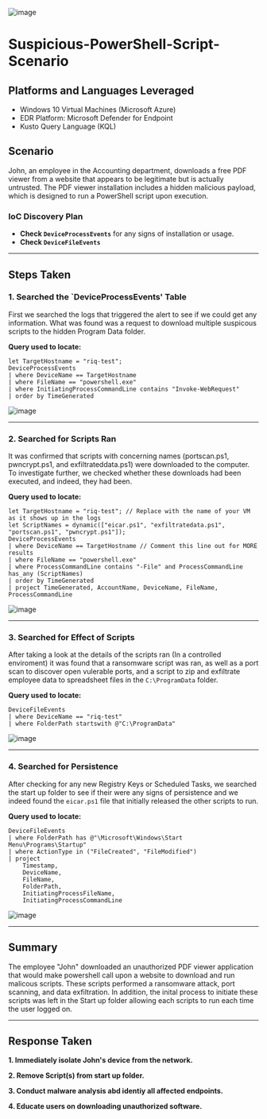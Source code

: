 ![image](https://github.com/user-attachments/assets/b110dcf5-1506-4f9e-bb3f-4f4f54cdbe5c)

# Suspicious-PowerShell-Script-Scenario

## Platforms and Languages Leveraged
- Windows 10 Virtual Machines (Microsoft Azure)
- EDR Platform: Microsoft Defender for Endpoint
- Kusto Query Language (KQL)

##  Scenario
John, an employee in the Accounting department, downloads a free PDF viewer from a website that appears to be legitimate but is actually untrusted. The PDF viewer installation includes a hidden malicious payload, which is designed to run a PowerShell script upon execution.

### IoC Discovery Plan

- **Check `DeviceProcessEvents`** for any signs of installation or usage.
- **Check `DeviceFileEvents`** 


---

## Steps Taken

### 1. Searched the `DeviceProcessEvents' Table 

First we searched the logs that triggered the alert to see if we could get any information. What was found was a request to download multiple suspicous scripts to the hidden Program Data folder. 

**Query used to locate:**

```kql
let TargetHostname = "riq-test"; 
DeviceProcessEvents
| where DeviceName == TargetHostname 
| where FileName == "powershell.exe"
| where InitiatingProcessCommandLine contains "Invoke-WebRequest"
| order by TimeGenerated
```

![image](https://github.com/user-attachments/assets/cd177c9a-85d7-436d-9be6-de0f56d700cc)

---
### 2. Searched for Scripts Ran

It was confirmed that scripts with concerning names (portscan.ps1, pwncrypt.ps1, and exfiltrateddata.ps1) were downloaded to the computer. To investigate further, we checked whether these downloads had been executed, and indeed, they had been.

**Query used to locate:**

```kql
let TargetHostname = "riq-test"; // Replace with the name of your VM as it shows up in the logs
let ScriptNames = dynamic(["eicar.ps1", "exfiltratedata.ps1", "portscan.ps1", "pwncrypt.ps1"]); 
DeviceProcessEvents
| where DeviceName == TargetHostname // Comment this line out for MORE results
| where FileName == "powershell.exe"
| where ProcessCommandLine contains "-File" and ProcessCommandLine has_any (ScriptNames)
| order by TimeGenerated
| project TimeGenerated, AccountName, DeviceName, FileName, ProcessCommandLine
```

![image](https://github.com/user-attachments/assets/32b78ee2-83bb-4934-8daa-5e5793c50e72)

---


### 3. Searched for Effect of Scripts 

After taking a look at the details of the scripts ran (In a controlled enviroment) it was found that a ransomware script was ran, as well as a port scan to discover open vulerable ports, and a script to zip and exfiltrate employee data to spreadsheet files in the `C:\ProgramData` folder.

**Query used to locate:**

```kql
DeviceFileEvents
| where DeviceName == "riq-test"
| where FolderPath startswith @"C:\ProgramData"
```

![image](https://github.com/user-attachments/assets/d8c97c8a-59b3-47b7-b359-269d36c79a55)


---

### 4. Searched for Persistence

After checking for any new Registry Keys or Scheduled Tasks, we searched the start up folder to see if their were any signs of persistence and we indeed found the `eicar.ps1` file that initially released the other scripts to run. 


**Query used to locate:**

```kql
DeviceFileEvents
| where FolderPath has @"\Microsoft\Windows\Start Menu\Programs\Startup"
| where ActionType in ("FileCreated", "FileModified")
| project
    Timestamp,
    DeviceName,
    FileName,
    FolderPath,
    InitiatingProcessFileName,
    InitiatingProcessCommandLine
```

![image](https://github.com/user-attachments/assets/533e9e64-5f4c-4775-b51f-49d193172f32)

---

## Summary

The employee "John" downloaded an unauthorized PDF viewer application that would make powershell call upon a website to download and run malicous scripts. These scripts performed a ransomware attack, port scanning, and data exfiltration. In addition, the inital process to initiate these scripts was left in the Start up folder allowing each scripts to run each time the user logged on. 

---

## Response Taken

**1. Immediately isolate John's device from the network.**

**2. Remove Script(s) from start up folder.**

**3. Conduct malware analysis abd identiy all affected endpoints.**

**4. Educate users on downloading unauthorized software.**




